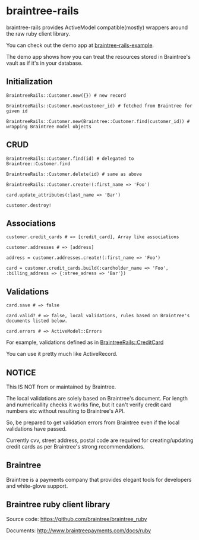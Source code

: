 braintree-rails
===============
braintree-rails provides ActiveModel compatible(mostly) wrappers around the raw ruby client library.

You can check out the demo app at [braintree-rails-example](https://github.com/lyang/braintree-rails-example).

The demo app shows how you can treat the resources stored in Braintree's vault as if it's in your database.

Initialization
---------------

    BraintreeRails::Customer.new({}) # new record
    
    BraintreeRails::Customer.new(customer_id) # fetched from Braintree for given id
    
    BraintreeRails::Customer.new(Braintree::Customer.find(customer_id)) # wrapping Braintree model objects
    
CRUD
---------------

    BraintreeRails::Customer.find(id) # delegated to Braintree::Customer.find
    
    BraintreeRails::Customer.delete(id) # same as above
    
    BraintreeRails::Customer.create!(:first_name => 'Foo')

    card.update_attributes(:last_name => 'Bar')
    
    customer.destroy!
    
Associations
---------------

    customer.credit_cards # => [credit_card], Array like associations 
    
    customer.addresses # => [address]

    address = customer.addresses.create!(:first_name => 'Foo')

    card = customer.credit_cards.build(:cardholder_name => 'Foo', :billing_address => {:stree_adress => 'Bar'})

Validations
---------------

    card.save # => false

    card.valid? # => false, local validations, rules based on Braintree's documents listed below.
    
    card.errors # => ActiveModel::Errors

For example, validations defined as in [BraintreeRails::CreditCard](https://github.com/lyang/braintree-rails/blob/master/lib/braintree_rails/credit_card.rb)
    
You can use it pretty much like ActiveRecord.

NOTICE
---------------
This IS NOT from or maintained by Braintree.


The local validations are solely based on Braintree's document. For length and numericallity checks it works fine, but it can't verify credit card numbers etc without resulting to Braintree's API.

So, be prepared to get validation errors from Braintree even if the local validations have passed.

Currently cvv, street address, postal code are required for creating/updating credit cards as per Braintree's strong recommendations.

Braintree
---------------
Braintree is a payments company that provides elegant tools for developers and white-glove support.

Braintree ruby client library
---------------
Source code: https://github.com/braintree/braintree_ruby

Documents:   http://www.braintreepayments.com/docs/ruby